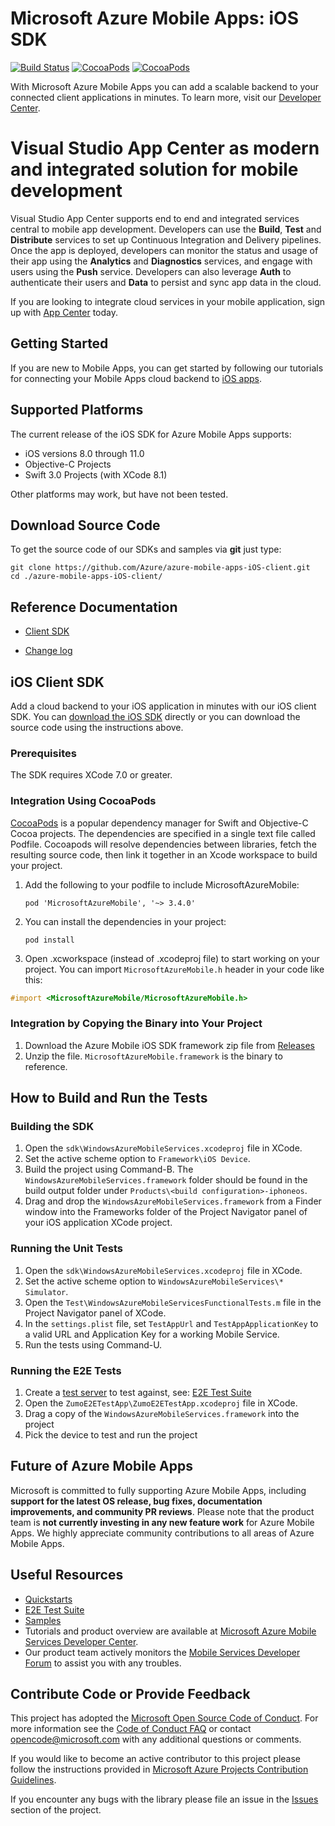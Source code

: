 # Microsoft Azure Mobile Apps: iOS SDK

[![Build Status](https://travis-ci.org/Azure/azure-mobile-apps-ios-client.svg?branch=master)](https://travis-ci.org/Azure/azure-mobile-apps-ios-client)
[![CocoaPods](https://img.shields.io/cocoapods/v/MicrosoftAzureMobile.svg?maxAge=2592000)](https://cocoapods.org/pods/MicrosoftAzureMobile)
[![CocoaPods](https://img.shields.io/cocoapods/dt/MicrosoftAzureMobile.svg)](https://cocoapods.org/pods/MicrosoftAzureMobile)

With Microsoft Azure Mobile Apps you can add a scalable backend to your connected client applications in minutes. To learn more, visit our [Developer Center](http://azure.microsoft.com/en-us/develop/mobile).

# Visual Studio App Center as modern and integrated solution for mobile development
 Visual Studio App Center supports end to end and integrated services central to mobile app development. Developers can use the **Build**, **Test** and **Distribute** services to set up Continuous Integration and Delivery pipelines. Once the app is deployed, developers can monitor the status and usage of their app using the **Analytics** and **Diagnostics** services, and engage with users using the **Push** service. Developers can also leverage **Auth** to authenticate their users and **Data** to persist and sync app data in the cloud.
 
If you are looking to integrate cloud services in your mobile application, sign up with [App Center](https://appcenter.ms/signup?utm_source=zumo&utm_medium=Azure&utm_campaign=GitHub) today.

## Getting Started

If you are new to Mobile Apps, you can get started by following our tutorials for connecting your Mobile
Apps cloud backend to [iOS apps](https://azure.microsoft.com/en-us/documentation/articles/app-service-mobile-ios-get-started/).

## Supported Platforms

The current release of the iOS SDK for Azure Mobile Apps supports:

* iOS versions 8.0 through 11.0
* Objective-C Projects
* Swift 3.0 Projects (with XCode 8.1)

Other platforms may work, but have not been tested.

## Download Source Code

To get the source code of our SDKs and samples via **git** just type:

    git clone https://github.com/Azure/azure-mobile-apps-iOS-client.git
    cd ./azure-mobile-apps-iOS-client/

## Reference Documentation

* [Client SDK](http://cocoadocs.org/docsets/MicrosoftAzureMobile/)

* [Change log](CHANGELOG.md)

## iOS Client SDK

Add a cloud backend to your iOS application in minutes with our iOS client SDK. You can [download the iOS SDK](https://go.microsoft.com/fwLink/?LinkID=529823&clcid=0x409) directly or you can download the source code using the instructions above.

### Prerequisites

The SDK requires XCode 7.0 or greater.

### Integration Using CocoaPods

[CocoaPods](https://cocoapods.org/) is a popular dependency manager for Swift and Objective-C Cocoa projects. The dependencies are specified in a single text file called Podfile. Cocoapods will resolve dependencies between libraries, fetch the resulting source code, then link it together in an Xcode workspace to build your project.

1. Add the following to your podfile to include MicrosoftAzureMobile:

    `pod 'MicrosoftAzureMobile', '~> 3.4.0'`

2. You can install the dependencies in your project: 

    `pod install`

3. Open .xcworkspace (instead of .xcodeproj file) to start working on your project. You can import `MicrosoftAzureMobile.h` header in your code like this:

```Objective-C 
#import <MicrosoftAzureMobile/MicrosoftAzureMobile.h>
```

### Integration by Copying the Binary into Your Project

1. Download the Azure Mobile iOS SDK framework zip file from [Releases](https://github.com/Azure/azure-mobile-apps-ios-client/releases)
2. Unzip the file. `MicrosoftAzureMobile.framework` is the binary to reference.

## How to Build and Run the Tests

### Building the SDK

1. Open the ```sdk\WindowsAzureMobileServices.xcodeproj``` file in XCode.
2. Set the active scheme option to ```Framework\iOS Device```.
3. Build the project using Command-B. The ```WindowsAzureMobileServices.framework``` folder should be found in the build output folder under ```Products\<build configuration>-iphoneos```.
4. Drag and drop the ```WindowsAzureMobileServices.framework``` from a Finder window into the Frameworks folder of the Project Navigator panel of your iOS application XCode project.

### Running the Unit Tests

1. Open the ```sdk\WindowsAzureMobileServices.xcodeproj``` file in XCode.
2. Set the active scheme option to ```WindowsAzureMobileServices\* Simulator```.
3. Open the ```Test\WindowsAzureMobileServicesFunctionalTests.m``` file in the Project Navigator panel of XCode.
4. In the ```settings.plist``` file, set ```TestAppUrl``` and ```TestAppApplicationKey``` to a valid URL and Application Key for a working Mobile Service.
5. Run the tests using Command-U.

### Running the E2E Tests

1. Create a [test server](https://github.com/Azure/azure-mobile-apps-net-server/tree/master/e2etest) to test against, see: [E2E Test Suite](e2etest)
2. Open the ```ZumoE2ETestApp\ZumoE2ETestApp.xcodeproj``` file in XCode.
3. Drag a copy of the ```WindowsAzureMobileServices.framework``` into the project
4. Pick the device to test and run the project

## Future of Azure Mobile Apps
 
Microsoft is committed to fully supporting Azure Mobile Apps, including **support for the latest OS release, bug fixes, documentation improvements, and community PR reviews**. Please note that the product team is **not currently investing in any new feature work** for Azure Mobile Apps. We highly appreciate community contributions to all areas of Azure Mobile Apps. 

## Useful Resources

* [Quickstarts](https://github.com/Azure/azure-mobile-apps-quickstarts)
* [E2E Test Suite](e2etest)
* [Samples](https://github.com/Azure/mobile-services-samples)
* Tutorials and product overview are available at [Microsoft Azure Mobile Services Developer Center](http://azure.microsoft.com/en-us/develop/mobile).
* Our product team actively monitors the [Mobile Services Developer Forum](http://social.msdn.microsoft.com/Forums/en-US/azuremobile/) to assist you with any troubles.

## Contribute Code or Provide Feedback
This project has adopted the [Microsoft Open Source Code of Conduct](https://opensource.microsoft.com/codeofconduct/). For more information see the [Code of Conduct FAQ](https://opensource.microsoft.com/codeofconduct/faq/) or contact [opencode@microsoft.com](mailto:opencode@microsoft.com) with any additional questions or comments.

If you would like to become an active contributor to this project please follow the instructions provided in [Microsoft Azure Projects Contribution Guidelines](http://azure.github.com/guidelines.html).

If you encounter any bugs with the library please file an issue in the [Issues](https://github.com/Azure/azure-mobile-apps-ios-client/issues) section of the project.
